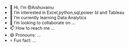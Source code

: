 - 👋 Hi, I’m @Aishuvainu
- 👀 I’m interested in Excel,python,sql,power bI and Tableau
- 🌱 I’m currently learning Data Analytics 
- 💞️ I’m looking to collaborate on ...
- 📫 How to reach me ...
- 😄 Pronouns: ...
- ⚡ Fun fact: ...

<!---
Aishuvainu/Aishuvainu is a ✨ special ✨ repository because its `README.md` (this file) appears on your GitHub profile.
You can click the Preview link to take a look at your changes.
--->
